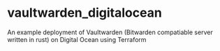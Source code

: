 # vaultwarden_digitalocean
An example deployment of Vaultwarden (Bitwarden compatiable server written in rust) on Digital Ocean using Terraform
